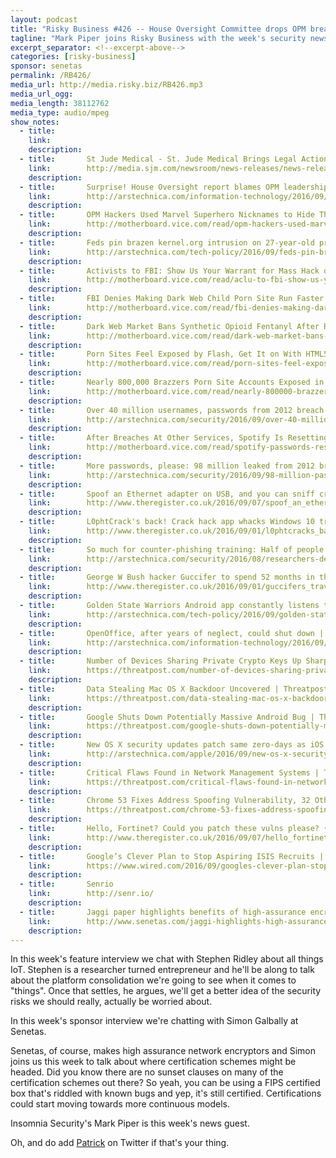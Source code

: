 ```yaml
---
layout: podcast
title: "Risky Business #426 -- House Oversight Committee drops OPM breach report PLUS St Jude sues MedSec"
tagline: "Mark Piper joins Risky Business with the week's security news..."
excerpt_separator: <!--excerpt-above-->
categories: [risky-business]
sponsor: senetas
permalink: /RB426/
media_url: http://media.risky.biz/RB426.mp3
media_url_ogg: 
media_length: 38112762
media_type: audio/mpeg
show_notes:
  - title: 
    link: 
    description: 
  - title:       St Jude Medical - St. Jude Medical Brings Legal Action Against Muddy Waters and MedSec
    link:        http://media.sjm.com/newsroom/news-releases/news-releases-details/2016/St-Jude-Medical-Brings-Legal-Action-Against-Muddy-Waters-and-MedSec/default.aspx
    description: 
  - title:       Surprise! House Oversight report blames OPM leadership for breach of records | Ars Technica
    link:        http://arstechnica.com/information-technology/2016/09/surprise-house-oversight-report-blames-opm-leadership-for-breach-of-records/
    description: 
  - title:       OPM Hackers Used Marvel Superhero Nicknames to Hide Their Tracks | Motherboard
    link:        http://motherboard.vice.com/read/opm-hackers-used-marvel-superhero-nicknames-to-hide-their-tracks
    description: 
  - title:       Feds pin brazen kernel.org intrusion on 27-year-old programmer | Ars Technica
    link:        http://arstechnica.com/tech-policy/2016/09/feds-pin-brazen-kernel-org-intrusion-on-27-year-old-programmer/
    description: 
  - title:       Activists to FBI: Show Us Your Warrant for Mass Hack of TorMail Users | Motherboard
    link:        http://motherboard.vice.com/read/aclu-to-fbi-show-us-your-warrant-for-mass-hack-of-tormail-users
    description: 
  - title:       FBI Denies Making Dark Web Child Porn Site Run Faster | Motherboard
    link:        http://motherboard.vice.com/read/fbi-denies-making-dark-web-child-porn-site-run-faster
    description: 
  - title:       Dark Web Market Bans Synthetic Opioid Fentanyl After Recent Deaths | Motherboard
    link:        http://motherboard.vice.com/read/dark-web-market-bans-synthetic-opioid-fentanyl-after-recent-deaths
    description: 
  - title:       Porn Sites Feel Exposed by Flash, Get It on With HTML5 | Motherboard
    link:        http://motherboard.vice.com/read/porn-sites-feel-exposed-by-flash-get-it-on-with-html5
    description: 
  - title:       Nearly 800,000 Brazzers Porn Site Accounts Exposed in Forum Hack | Motherboard
    link:        http://motherboard.vice.com/read/nearly-800000-brazzers-porn-site-accounts-exposed-in-forum-hack
    description: 
  - title:       Over 40 million usernames, passwords from 2012 breach of Last.fm surface | Ars Technica
    link:        http://arstechnica.com/security/2016/09/over-40-million-usernames-passwords-from-2012-breach-of-last-fm-surface/
    description: 
  - title:       After Breaches At Other Services, Spotify Is Resetting Users' Passwords | Motherboard
    link:        http://motherboard.vice.com/read/spotify-passwords-reset-security-precaution
    description: 
  - title:       More passwords, please: 98 million leaked from 2012 breach of “Russia’s Yahoo” | Ars Technica
    link:        http://arstechnica.com/security/2016/09/98-million-passwords-from-2012-breach-of-russias-yahoo-rambler-ru-leaked/
    description: 
  - title:       Spoof an Ethernet adapter on USB, and you can sniff credentials from locked laptops • The Register
    link:        http://www.theregister.co.uk/2016/09/07/spoof_an_ethernet_adapter_on_usb_and_you_can_sniff_credentials_from_locked_laptops/
    description: 
  - title:       L0phtCrack's back! Crack hack app whacks Windows 10 trash hashes • The Register
    link:        http://www.theregister.co.uk/2016/09/01/l0phtcracks_back_crack_hack_app_whacks_windows_10_trash_hashes/
    description: 
  - title:       So much for counter-phishing training: Half of people click anything sent to them | Ars Technica
    link:        http://arstechnica.com/security/2016/08/researchers-demonstrate-half-of-people-will-click-on-any-link-theyre-sent/
    description: 
  - title:       George W Bush hacker Guccifer to spend 52 months in the big house • The Register
    link:        http://www.theregister.co.uk/2016/09/01/guccifers_travels_include_52_months_in_prison/
    description: 
  - title:       Golden State Warriors Android app constantly listens to nearby audio, fan says [Updated] | Ars Technica
    link:        http://arstechnica.com/tech-policy/2016/09/golden-state-warriors-android-app-constantly-listens-to-nearby-audio-fan-says/
    description: 
  - title:       OpenOffice, after years of neglect, could shut down | Ars Technica
    link:        http://arstechnica.com/information-technology/2016/09/openoffice-after-years-of-neglect-could-shut-down/
    description: 
  - title:       Number of Devices Sharing Private Crypto Keys Up Sharply | Threatpost | The first stop for security news
    link:        https://threatpost.com/number-of-devices-sharing-private-crypto-keys-up-sharply/120379/
    description: 
  - title:       Data Stealing Mac OS X Backdoor Uncovered | Threatpost | The first stop for security news
    link:        https://threatpost.com/data-stealing-mac-os-x-backdoor-uncovered/120397/
    description: 
  - title:       Google Shuts Down Potentially Massive Android Bug | Threatpost | The first stop for security news
    link:        https://threatpost.com/google-shuts-down-potentially-massive-android-bug/120393/
    description: 
  - title:       New OS X security updates patch same zero-days as iOS 9.3.5 | Ars Technica
    link:        http://arstechnica.com/apple/2016/09/new-os-x-security-updates-patch-same-zero-days-as-ios-9-3-5/
    description: 
  - title:       Critical Flaws Found in Network Management Systems | Threatpost | The first stop for security news
    link:        https://threatpost.com/critical-flaws-found-in-network-management-systems-2/120407/
    description: 
  - title:       Chrome 53 Fixes Address Spoofing Vulnerability, 32 Other Bugs | Threatpost | The first stop for security news
    link:        https://threatpost.com/chrome-53-fixes-address-spoofing-vulnerability-32-other-bugs/120305/
    description: 
  - title:       Hello, Fortinet? Could you patch these vulns please? • The Register
    link:        http://www.theregister.co.uk/2016/09/07/hello_fortinet_could_you_patch_these_vulns_please/
    description: 
  - title:       Google’s Clever Plan to Stop Aspiring ISIS Recruits | WIRED
    link:        https://www.wired.com/2016/09/googles-clever-plan-stop-aspiring-isis-recruits/
    description: 
  - title:       Senrio
    link:        http://senr.io/
    description: 
  - title:       Jaggi paper highlights benefits of high-assurance encryption
    link:        http://www.senetas.com/jaggi-highlights-high-assurance-encryption/
    description: 
---
```

In this week's feature interview we chat with Stephen Ridley about all things IoT. Stephen is a researcher turned 
entrepreneur and he'll be along to talk about the platform consolidation we're going to see when it comes to "things". 
Once that settles, he argues, we'll get a better idea of the security risks we should really, actually be worried about.
<!--excerpt-above-->
In this week's sponsor interview we're chatting with Simon Galbally at Senetas.

Senetas, of course, makes high assurance network encryptors and Simon joins us this week to talk about where 
certification schemes might be headed. Did you know there are no sunset clauses on many of the certification schemes out
there? So yeah, you can be using a FIPS certified box that's riddled with known bugs and yep, it's still certified. 
Certifications could start moving towards more continuous models.

Insomnia Security's Mark Piper is this week's news guest. 

Oh, and do add [Patrick](https://twitter.com/riskybusiness) on Twitter if that's your thing.